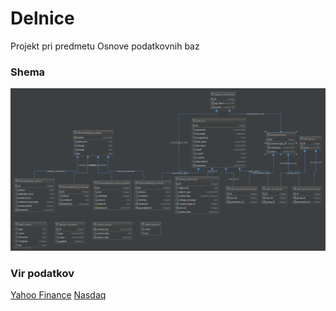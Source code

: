 # Delnice
Projekt pri predmetu Osnove podatkovnih baz

### Shema

![diagram](diagram.png)

### Vir podatkov

[Yahoo Finance](https://finance.yahoo.com/)
[Nasdaq](http://www.nasdaq.com/)

